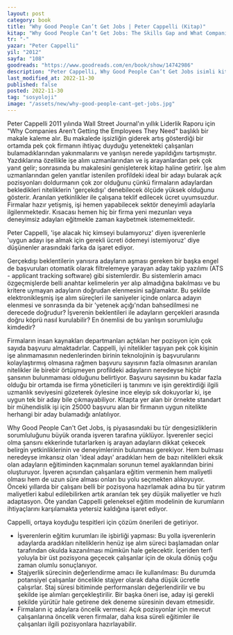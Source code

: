 ```yaml
---
layout: post
category: book
title: "Why Good People Can’t Get Jobs | Peter Cappelli (Kitap)"
kitap: "Why Good People Can’t Get Jobs: The Skills Gap and What Companies Can Do About It"
tr: "-"
yazar: "Peter Cappelli"
yil: "2012"
sayfa: "108"
goodreads: "https://www.goodreads.com/en/book/show/14742986"
description: "Peter Cappelli, Why Good People Can’t Get Jobs isimli kitabında firmaların açık pozisyonlarını gelen çok sayıda iş başvurusuna rağmen neden dolduramadıklarını ve iyi nitelikler taşıyan pek çok adayın neden iş bulmakta zorluk yaşadığını tartışıyor."
last_modified_at: 2022-11-30
published: false
posted: 2022-11-30
tag: "sosyoloji"
image: "/assets/new/why-good-people-cant-get-jobs.jpg"
---
```


Peter Cappelli 2011 yılında Wall Street Journal'ın yıllık Liderlik Raporu için "Why Companies Aren’t Getting the Employees They Need" başlıklı bir makale kaleme alır. Bu makalede işsizliğin giderek artış gösterdiği bir ortamda pek çok firmanın ihtiyaç duyduğu yetenekteki çalışanları bulamadıklarından yakınmalarını ve yanlışın nerede yapıldığını tartışmıştır. Yazdıklarına özellikle işe alım uzmanlarından ve iş arayanlardan pek çok yanıt gelir; sonrasında bu makalesini genişleterek kitap haline getirir. İşe alım uzmanlarından gelen yanıtlar istenilen profildeki ideal bir adayı bularak açık pozisyonları doldurmanın çok zor olduğunu çünkü firmaların adaylardan bekledikleri niteliklerin 'gerçekdışı' denebilecek ölçüde yüksek olduğunu gösterir. Aranılan yetkinlikler ile çalışana teklif edilecek ücret uyumsuzdur. Firmalar hazır yetişmiş, işi hemen yapabilecek sektör deneyimli adaylarla ilgilenmektedir. Kısacası hemen hiç bir firma yeni mezunları veya deneyimsiz adayları eğitmekle zaman kaybetmek istememektedir. 

Peter Cappelli, 'işe alacak hiç kimseyi bulamıyoruz' diyen işverenlerle 'uygun adayı işe almak için gerekli ücreti ödemeyi istemiyoruz' diye düşünenler arasındaki farka da işaret ediyor. 

Gerçekdışı beklentilerin yanısıra adayların aşması gereken bir başka engel de başvuruları otomatik olarak filtrelemeye yarayan aday takip yazılımı (ATS - applicant tracking software) gibi sistemlerdir. Bu sistemlerin amacı özgeçmişlerde belli anahtar kelimelerin yer alıp almadığına bakılması ve bu kritere uymayan adayların doğrudan elenmesini sağlamaktır. Bu şekilde elektronikleşmiş işe alım süreçleri ile saniyeler içinde onlarca adayın elenmesi ve sonrasında da bir 'yetenek açığı'ndan bahsedilmesi ne derecede doğrudur? İşverenin beklentileri ile adayların gerçekleri arasında doğru köprü nasıl kurulabilir? En önemlisi de bu yanlışın sorumluluğu kimdedir?

Firmaların insan kaynakları departmanları açtıkları her pozisyon için çok sayıda başvuru almaktadırlar. Cappelli, iyi nitelikler taşıyan pek çok kişinin işe alınmamasının nedenlerinden birinin teknolojinin iş başvurularını kolaylaştırmış olmasına rağmen başvuru sayısının fazla olmasının aranılan nitelikler ile birebir örtüşmeyen profildeki adayların neredeyse hiçbir şansının bulunmaması olduğunu belirtiyor. Başvuru sayısının bu kadar fazla olduğu bir ortamda ise firma yöneticileri iş tanımını ve işin gerektirdiği ilgili uzmanlık seviyesini gözeterek öylesine ince eleyip sık dokuyorlar ki, işe uygun tek bir aday bile çıkmayabiliyor. Kitapta yer alan bir örnekte standart bir mühendislik işi için 25000 başvuru alan bir firmanın uygun nitelikte herhangi bir aday bulamadığı anlatılıyor. 

Why Good People Can't Get Jobs, iş piyasasındaki bu tür dengesizliklerin sorumluluğunu büyük oranda işveren tarafına yüklüyor. İşverenler seçici olma şansını ekkerinde tutarlarken iş arayan adayların dikkat çekecek belirgin yetkinliklerinin ve deneyimlerinin bulunması gerekiyor. Hem bulması neredeyse imkansız olan 'ideal adayı' aradıkları hem de bazı nitelikleri eksik olan adayların eğitiminden kaçınmaları sorunun temel ayaklarından birini oluşturuyor. İşveren açısından çalışanlara eğitim vermenin hem maliyetli olması hem de uzun süre alması onları bu yolu seçmekten alıkoyuyor. Önceki yıllarda bir çalışanı belli bir pozisyona hazırlamak adına bu tür yatırım maliyetleri kabul edilebilirken artık aranılan tek şey düşük maliyetler ve hızlı adaptasyon. Öte yandan Cappelli geleneksel eğitim modelinin de kurumların ihtiyaçlarını karşılamakta yetersiz kaldığına işaret ediyor. 

Cappelli, ortaya koyduğu tespitleri için çözüm önerileri de getiriyor. 

- İşverenlerin eğitim kurumları ile işbirliği yapması: Bu yolla işverenlerin adaylarda aradıkları niteliklerin henüz işe alım süreci başlamadan onlar tarafından okulda kazanılması mümkün hale gelecektir. İçeriden terfi yoluyla bir üst pozisyona geçecek çalışanlar için de okula dönüş çoğu zaman olumlu sonuçlanıyor.
- Stajyerlik sürecinin değerlendirme amacı ile kullanılması: Bu durumda potansiyel çalışanlar öncelikle stajyer olarak daha düşük ücretle çalışırlar. Staj süresi bitiminde performansları değerlendirilir ve bu şekilde işe alımları gerçekleştirilir. Bir başka öneri ise, aday işi gerekli şekilde yürütür hale getirene dek deneme süresinin devam etmesidir. 
- Firmaların iç adaylara öncelik vermesi: Açık pozisyonlar için mevcut çalışanlarına öncelik veren firmalar, daha kısa süreli eğitimler ile çalışanları ilgili pozisyonlara hazırlayabilir.
